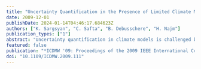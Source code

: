 ```yaml
---
title: "Uncertainty Quantification in the Presence of Limited Climate Model Data with Discontinuities"
date: 2009-12-01
publishDate: 2024-01-14T04:46:17.684623Z
authors: ["K. Sargsyan", "C. Safta", "B. Debusschere", "H. Najm"]
publication_types: ["1"]
abstract: "Uncertainty quantification in climate models is challenged by the sparsity of the available climate data due to the high computational cost of the model runs. Another feature that prevents classical uncertainty analyses from being easily applicable is the bifurcative behavior in the climate data with respect to certain parameters. A typical example is the Meridional Overturning Circulation in the Atlantic Ocean. The maximum overturning stream function exhibits discontinuity across a curve in the space of two uncertain parameters, namely climate sensitivity and CO2 forcing. We develop a methodology that performs uncertainty quantification in this context in the presence of limited data."
featured: false
publication: "*ICDMW '09: Proceedings of the 2009 IEEE International Conference on Data Mining Workshops*"
doi: "10.1109/ICDMW.2009.111"
---
```


